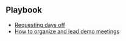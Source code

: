 ## Playbook

- [Requesting days off](/days-off.md)
- [How to organize and lead demo meetings](/demo-meetings.md)
